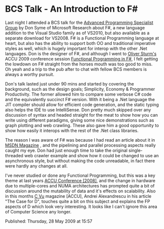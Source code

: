 # BCS Talk - An Introduction to F#

Last night I attended a BCS talk for the [Advanced Programming Specialist Group](http://www.bcs.org/server.php?show=nav.9813) by Don Syme of Microsoft Research about F#, a new language addition to the Visual Studio family as of VS2010, but also available as a separate download for VS2008. F# is a Functional Programming language at heart, but also has the ability to support both OO and traditional imperative styles as well, which is hugely important for interop with the other .Net languages. Don is the designer of F#, and although I went to [Oliver Sturm's](http://accu.org/index.php/conferences/accu_conference_2009/accu2009_speakers) ACCU 2009 conference session [Functional Programming in F#](http://accu.org/index.php/conferences/accu_conference_2009/accu2009_sessions#Functional), I felt getting the lowdown on F# straight from the horses mouth was too good to miss. Oh yeah and a trip to the pub after to chat with fellow BCS members is always a worthy pursuit.

Don's talk lasted just under 90 mins and started by covering the background, such as the design goals; Simplicity, Economy & Programmer Productivity. The former allowed him to compare some verbose C# code and the equivalently succinct F# version. With it being a .Net language the JIT compiler should allow for efficient code generation, and the static typing also helps the IDE to use IntelliSense. Don pretty much skipped over any discussion of syntax and headed straight for the meat to show how you can write using different paradigms, giving some nice demonstrations such as graph plotting and web crawling. These also gave him a good opportunity to show how easily it interops with the rest of the .Net class libraries.

The reason I was aware of F# was because I had read an article about it in [MSDN Magazine](http://msdn.microsoft.com/en-us/magazine/cc164244.aspx) , and the pipelining and parallel processing aspects really caught my eye. Don had just enough time to take the original single-threaded web crawler example and show how it could be changed to use an asynchronous style, but without making the code unreadable, in fact there were hardly any changes at all.

I've never studied or done any Functional Programming, but this was a key theme at last years [ACCU Conference [2008]](http://accu.org/index.php/conferences/accu_conference_2008), and the change in hardware due to multiple-cores and NUMA architectures has prompted quite a bit of discussion around the mutability of data and it's effects on scalability. Also in this months [C Vu](http://accu.org/index.php/aboutus/aboutjournals) magazine [ACCU], Andrei Alexandrescu in his article "The Case for D", touches quite a bit on this subject and explains the FP aspects of D which look very interesting. It looks like I can't ignore this area of Computer Science any longer.



Published: Thursday, 28 May 2009 at 15:57
